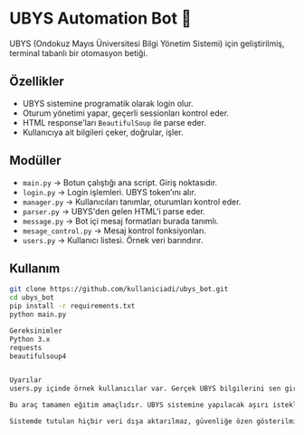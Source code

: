 # UBYS Automation Bot 🚀

UBYS (Ondokuz Mayıs Üniversitesi Bilgi Yönetim Sistemi) için geliştirilmiş, terminal tabanlı bir otomasyon betiği.

## Özellikler

- UBYS sistemine programatik olarak login olur.
- Oturum yönetimi yapar, geçerli sessionları kontrol eder.
- HTML response'ları `BeautifulSoup` ile parse eder.
- Kullanıcıya ait bilgileri çeker, doğrular, işler.

## Modüller

- `main.py` → Botun çalıştığı ana script. Giriş noktasıdır.
- `login.py` → Login işlemleri. UBYS token’ını alır.
- `manager.py` → Kullanıcıları tanımlar, oturumları kontrol eder.
- `parser.py` → UBYS'den gelen HTML'i parse eder.
- `message.py` → Bot içi mesaj formatları burada tanımlı.
- `mesage_control.py` → Mesaj kontrol fonksiyonları.
- `users.py` → Kullanıcı listesi. Örnek veri barındırır.

## Kullanım

```bash
git clone https://github.com/kullaniciadi/ubys_bot.git
cd ubys_bot
pip install -r requirements.txt
python main.py

Gereksinimler
Python 3.x
requests
beautifulsoup4


Uyarılar
users.py içinde örnek kullanıcılar var. Gerçek UBYS bilgilerini sen girmelisin.

Bu araç tamamen eğitim amaçlıdır. UBYS sistemine yapılacak aşırı isteklerden geliştirici sorumlu değildir.

Sistemde tutulan hiçbir veri dışa aktarılmaz, güvenliğe özen gösterilmiştir.
